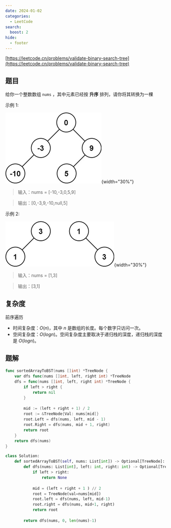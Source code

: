 ```yaml
---
date: 2024-01-02
categories:
  - LeetCode
search:
  boost: 2
hide:
  - footer
---
```


[https://leetcode.cn/problems/validate-binary-search-tree](https://leetcode.cn/problems/validate-binary-search-tree)

## 题目

给你一个整数数组 `nums` ，其中元素已经按 **升序** 排列，请你将其转换为一棵

示例 1:

![](../assets/img/leetcode/108_1.jpeg){width="30%"}

> 输入：nums = [-10,-3,0,5,9]

> 输出：[0,-3,9,-10,null,5]

示例 2:

![](../assets/img/leetcode/108_2.jpeg){width="30%"}

> 输入：nums = [1,3]

> 输出：[3,1]

## 复杂度

前序遍历

- 时间复杂度：$O(n)$，其中 $n$ 是数组的长度。每个数字只访问一次。
- 空间复杂度：$O(logn)$。空间复杂度主要取决于递归栈的深度，递归栈的深度是 $O(logn)$。

## 题解

```go title="Go"
func sortedArrayToBST(nums []int) *TreeNode {
    var dfs func(nums []int, left, right int) *TreeNode
    dfs = func(nums []int, left, right int) *TreeNode {
        if left > right {
            return nil
        }

        mid := (left + right + 1) / 2
        root := &TreeNode{Val: nums[mid]}
        root.Left = dfs(nums, left, mid - 1)
        root.Right = dfs(nums, mid + 1, right)
        return root
    }
    return dfs(nums)
}
```

```python title="Python"
class Solution:
    def sortedArrayToBST(self, nums: List[int]) -> Optional[TreeNode]:
        def dfs(nums: List[int], left: int, right: int) -> Optional[TreeNode]:
            if left > right:
                return None

            mid = (left + right + 1 ) // 2
            root = TreeNode(val=nums[mid])
            root.left = dfs(nums, left, mid-1)
            root.right = dfs(nums, mid+1, right)
            return root

        return dfs(nums, 0, len(nums)-1)
```
